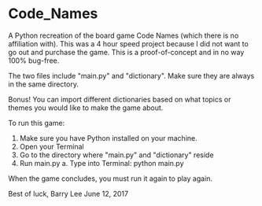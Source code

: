 # Code_Names
A Python recreation of the board game Code Names (which there is no affiliation with). This was a 4 hour speed project because I did not want to go out and purchase the game. This is a proof-of-concept and in no way 100% bug-free.

The two files include "main.py" and "dictionary". Make sure they are always in the same directory.

Bonus! You can import different dictionaries based on what topics or themes you would like to make the game about.

To run this game:
1. Make sure you have Python installed on your machine.
2. Open your Terminal
3. Go to the directory where "main.py" and "dictionary" reside
4. Run main.py
  a. Type into Terminal: python main.py
  
When the game concludes, you must run it again to play again.

Best of luck,
Barry Lee
June 12, 2017
